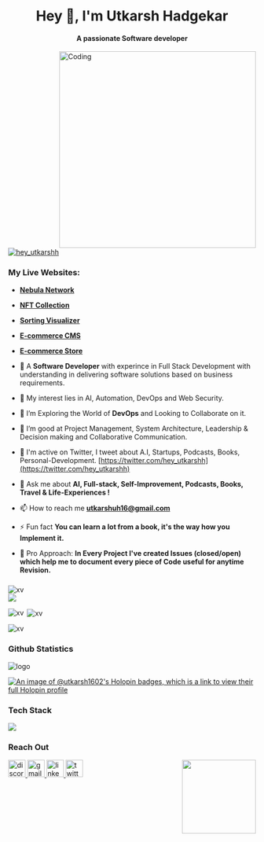 <h1 align="center">Hey 👋, I'm Utkarsh Hadgekar</h1>
<h4 align="center">A passionate Software developer
</h4>

<img align="right" alt="Coding" width="400" src="https://media1.giphy.com/media/qgQUggAC3Pfv687qPC/giphy.gif?cid=790b76118df290e2b23901b41121cac94b9b4e8db24db04b&rid=giphy.gif&ct=g">
<p align="left"> <a href="https://twitter.com/hey_utkarshh" target="blank"><img src="https://img.shields.io/twitter/follow/hey_utkarshh?logo=twitter&style=for-the-badge" alt="hey_utkarshh" /></a> </p>

### **My Live Websites:**

- [**Nebula Network**](https://nebula-network-social-media-app.vercel.app/)

- [**NFT Collection**](https://nft-collection-2022-453psdp68-utkarsh-1602.vercel.app/)

- [**Sorting Visualizer**](https://effervescent-froyo-adaa4f.netlify.app/)

- [**E-commerce CMS**](https://ecommerce-admin-mauve-psi.vercel.app/)

- [**E-commerce Store**](https://ecommerce-store-self-two.vercel.app/)

- 🔭 A **Software Developer** with experince in Full Stack Development with understanding in delivering software solutions based on business requirements.

- 🌱 My interest lies in AI, Automation, DevOps and Web Security.

- 👯 I’m Exploring the World of **DevOps** and Looking to Collaborate on it. 

- 🤝 I’m good at Project Management, System Architecture, Leadership & Decision making and Collaborative Communication.

- 📝 I'm active on Twitter, I tweet about A.I, Startups, Podcasts, Books, Personal-Development. [https://twitter.com/hey_utkarshh](https://twitter.com/hey_utkarshh)

- 💬 Ask me about **AI, Full-stack, Self-Improvement, Podcasts, Books, Travel & Life-Experiences !**

- 📫 How to reach me **utkarshuh16@gmail.com**

- ⚡ Fun fact **You can learn a lot from a book, it's the way how you Implement it.**

- 🍄 Pro Approach: **In Every Project I've created Issues (closed/open) which help me to document every piece of Code useful for anytime Revision.**

###
<p align="left"> 
  <img src="https://komarev.com/ghpvc/?username=utkarsh-1602&label=Profile%20views&color=0e75b6&style=flat" alt="xv" /> 
  <img src="https://img.shields.io/github/stars/utkarsh-1602?affiliations=OWNER&color=%23ffe411&label=github%20stars&logo=github&logoColor=%23fffFF&style=flat" style="margin: 0 auto; display: block;" />
</p>
<p><img align="left" src="https://github-readme-stats.vercel.app/api/top-langs?username=utkarsh-1602&show_icons=true&locale=en&layout=compact" alt="xv" /></p>
<p>&nbsp;<img align="center" src="https://github-readme-stats.vercel.app/api?username=utkarsh-1602&show_icons=true&locale=en" alt="xv" /></p>
<p><img align="center" src="https://github-readme-streak-stats.herokuapp.com/?user=utkarsh-1602&" alt="xv" /></p>
<h3 align="left">Github Statistics</h3>
<p align="left"><img src="https://github-profile-trophy.vercel.app/?username=utkarsh-1602&theme=discord&column=8&margin-w=10&margin-h=10" alt="logo" /></p>


[![An image of @utkarsh1602's Holopin badges, which is a link to view their full Holopin profile](https://holopin.me/utkarsh1602)](https://holopin.io/@utkarsh1602)
###  Tech Stack 

 <a href="https://skillicons.dev" align="center">
    <img align="center" src="https://skillicons.dev/icons?i=typescript,c,cpp,py,java,html,css,bootstrap,tailwind,js,react,nextjs,nodejs,express,mysql,postgres,mongodb,git,github,firebase,appwrite,ps,figma,discord,vite,linux,docker,redux,solidity" />
  </a>

### Reach Out

<img align="right" height="150" src="https://media.tenor.com/5UGuQ1T3DDsAAAAC/naruto-anime.gif"  />

<div align="left">
  <a href="utkarsh#9835" target="_blank">
    <img src="https://img.shields.io/static/v1?message=utkarsh9835&logo=discord&label=&color=7289DA&logoColor=white&labelColor=&style=for-the-badge" height="35" alt="discord logo"  />
  </a>
  <a href="utkarshuh16@gmail.com" target="_blank">
    <img src="https://img.shields.io/static/v1?message=utkarshuh16@gmail.com&logo=gmail&label=&color=D14836&logoColor=white&labelColor=&style=for-the-badge" height="35" alt="gmail logo"  />
  </a>
  <a href="https://www.linkedin.com/in/utkarsh-hadgekar-9a0b411a5/" target="_blank">
    <img src="https://img.shields.io/static/v1?message=LinkedIn&logo=linkedin&label=&color=0077B5&logoColor=white&labelColor=&style=for-the-badge" height="35" alt="linkedin logo"  />
  </a>
  <a href="https://twitter.com/hey_utkarshh" target="_blank">
    <img src="https://img.shields.io/static/v1?message=Twitter&logo=twitter&label=&color=1DA1F2&logoColor=white&labelColor=&style=for-the-badge" height="35" alt="twitter logo"  />
  </a>
</div>

###

<br clear="both">
